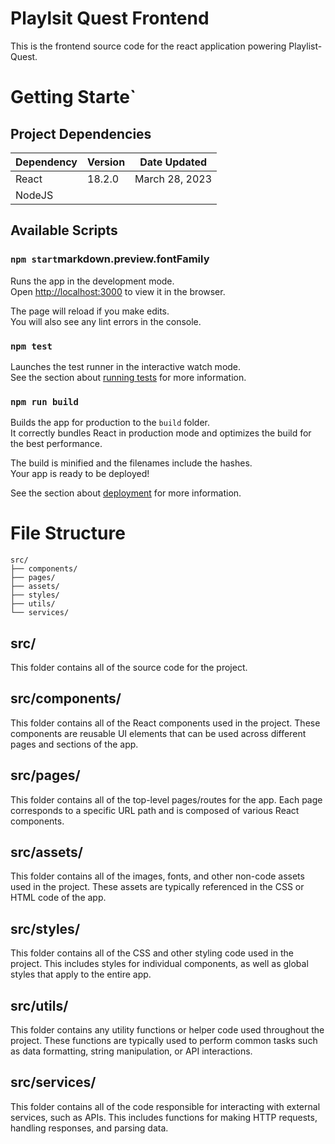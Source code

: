 # Playlsit Quest Frontend
This is the frontend source code for the react application powering Playlist-Quest.

# Getting Starte`
## Project Dependencies
| Dependency | Version | Date Updated |
| -------- | -------- | -------- |
| React | 18.2.0 | March 28, 2023 |
| NodeJS | | |


## Available Scripts
### `npm start`markdown.preview.fontFamily
Runs the app in the development mode.\
Open [http://localhost:3000](http://localhost:3000) to view it in the browser.

The page will reload if you make edits.\
You will also see any lint errors in the console.

### `npm test`
Launches the test runner in the interactive watch mode.\
See the section about [running tests](https://facebook.github.io/create-react-app/docs/running-tests) for more information.

### `npm run build`
Builds the app for production to the `build` folder.\
It correctly bundles React in production mode and optimizes the build for the best performance.

The build is minified and the filenames include the hashes.\
Your app is ready to be deployed!

See the section about [deployment](https://facebook.github.io/create-react-app/docs/deployment) for more information.

# File Structure
```
src/
├── components/
├── pages/
├── assets/
├── styles/
├── utils/
└── services/
```

## src/

This folder contains all of the source code for the project.

## src/components/

This folder contains all of the React components used in the project. These components are reusable UI elements that can be used across different pages and sections of the app.

## src/pages/

This folder contains all of the top-level pages/routes for the app. Each page corresponds to a specific URL path and is composed of various React components.

## src/assets/

This folder contains all of the images, fonts, and other non-code assets used in the project. These assets are typically referenced in the CSS or HTML code of the app.

## src/styles/

This folder contains all of the CSS and other styling code used in the project. This includes styles for individual components, as well as global styles that apply to the entire app.

## src/utils/

This folder contains any utility functions or helper code used throughout the project. These functions are typically used to perform common tasks such as data formatting, string manipulation, or API interactions.

## src/services/
This folder contains all of the code responsible for interacting with external services, such as APIs. This includes functions for making HTTP requests, handling responses, and parsing data.
